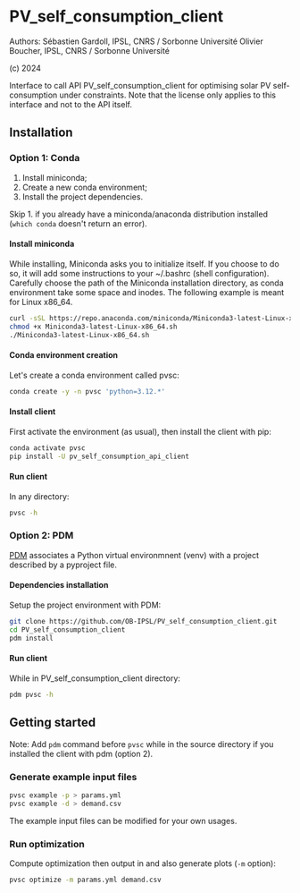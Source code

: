 # PV_self_consumption_client

Authors: 
Sébastien Gardoll, IPSL, CNRS / Sorbonne Université
Olivier Boucher, IPSL, CNRS / Sorbonne Université

(c) 2024 

Interface to call API PV_self_consumption_client for optimising solar PV self-consumption under constraints.
Note that the license only applies to this interface and not to the API itself.

## Installation

### Option 1: Conda

1. Install miniconda;
2. Create a new conda environment;
3. Install the project dependencies.

Skip 1. if you already have a miniconda/anaconda distribution installed (`which conda` doesn't return an error).

#### Install miniconda

While installing, Miniconda asks you to initialize itself. If you choose to do so, it will add some instructions to your ~/.bashrc (shell configuration).
Carefully choose the path of the Miniconda installation directory, as conda environment take some space and inodes. The following example is meant for Linux x86_64.

```bash
curl -sSL https://repo.anaconda.com/miniconda/Miniconda3-latest-Linux-x86_64.sh > Miniconda3-latest-Linux-x86_64.sh
chmod +x Miniconda3-latest-Linux-x86_64.sh
./Miniconda3-latest-Linux-x86_64.sh
```

#### Conda environment creation

Let's create a conda environment called pvsc:

```bash
conda create -y -n pvsc 'python=3.12.*'
```

#### Install client

First activate the environment (as usual), then install the client with pip:

```bash
conda activate pvsc
pip install -U pv_self_consumption_api_client
```

#### Run client

In any directory:

```bash
pvsc -h
```

### Option 2: PDM

[PDM](https://pdm-project.org/en/latest/) associates a Python virtual environmnent (venv) with a project described by a pyproject file. 

#### Dependencies installation

Setup the project environment with PDM:

```bash
git clone https://github.com/OB-IPSL/PV_self_consumption_client.git
cd PV_self_consumption_client
pdm install
```

#### Run client

While in PV_self_consumption_client directory:

```bash
pdm pvsc -h 
```

## Getting started

Note: Add `pdm` command before `pvsc` while in the source directory if you installed the client with pdm (option 2).

### Generate example input files

```bash
pvsc example -p > params.yml
pvsc example -d > demand.csv
```
The example input files can be modified for your own usages.
 
### Run optimization

Compute optimization then output in and also generate plots (`-m` option):

```bash
pvsc optimize -m params.yml demand.csv
```
